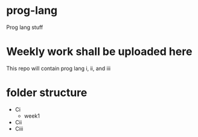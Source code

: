 # prog-lang
Prog lang stuff

# Weekly work shall be uploaded here
This repo will contain prog lang i, ii, and iii

# folder structure
- Ci
  - week1
- Cii
- Ciii
